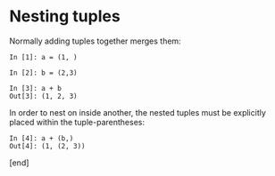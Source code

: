 # Nesting tuples

Normally adding tuples together merges them:
```
In [1]: a = (1, )

In [2]: b = (2,3)

In [3]: a + b
Out[3]: (1, 2, 3)
```

In order to nest on inside another, the nested tuples must be explicitly placed within the tuple-parentheses:
```
In [4]: a + (b,)
Out[4]: (1, (2, 3))
```

[end]
